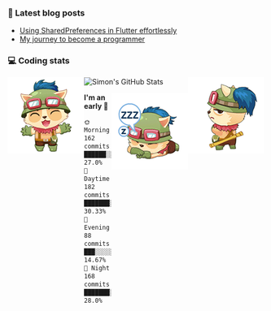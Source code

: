 ### 📘 Latest blog posts

<!-- BLOG-POST-LIST:START -->
- [Using SharedPreferences in Flutter effortlessly](http://blog.simonit.dev/2020/07/15/Using-SharedPreferences-in-Flutter-effortlessly/)
- [My journey to become a programmer](http://blog.simonit.dev/2018/07/14/My-journey-to-become-a-programmer/)
<!-- BLOG-POST-LIST:END -->

### 💻 Coding stats
<img align="right" src="https://raw.githubusercontent.com/simonpham/simonpham/master/assets/images/6kiur.gif" >


<img align="left" src="https://raw.githubusercontent.com/simonpham/simonpham/master/assets/images/5kiur.gif" >

![Simon's GitHub Stats](https://github-readme-stats-obu2qdcs2.vercel.app/api?username=simonpham)

<img align="right" src="https://raw.githubusercontent.com/simonpham/simonpham/master/assets/images/4kiur.gif" >

<!--START_SECTION:waka-->
**I'm an early 🐤** 

```text
🌞 Morning    162 commits    ██████░░░░░░░░░░░░░░░░░░░   27.0% 
🌆 Daytime    182 commits    ███████░░░░░░░░░░░░░░░░░░   30.33% 
🌃 Evening    88 commits     ███░░░░░░░░░░░░░░░░░░░░░░   14.67% 
🌙 Night      168 commits    ███████░░░░░░░░░░░░░░░░░░   28.0%

```



<!--END_SECTION:waka-->
